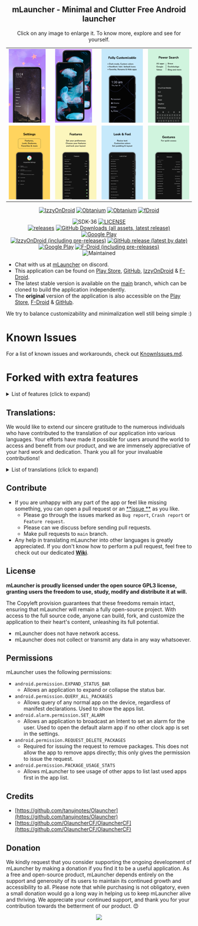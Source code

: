 <div align='center'>
	<h2>mLauncher - Minimal and Clutter Free Android launcher</h2>
    <table align='center'>
        Click on any image to enlarge it. To know more, explore and see for yourself.
        <tr>
            <td><img src='fastlane/metadata/android/en-US/images/phoneScreenshots/0.png' height='200' alt=""></td>
            <td><img src='fastlane/metadata/android/en-US/images/phoneScreenshots/1.png' height='200' alt=""></td>
            <td><img src='fastlane/metadata/android/en-US/images/phoneScreenshots/2.png' height='200' alt=""></td>
            <td><img src='fastlane/metadata/android/en-US/images/phoneScreenshots/3.png' height='200' alt=""></td>
        </tr>
        <tr>
            <td><img src='fastlane/metadata/android/en-US/images/phoneScreenshots/4.png' height='200' alt=""></td>
            <td><img src='fastlane/metadata/android/en-US/images/phoneScreenshots/5.png' height='200' alt=""></td>
            <td><img src='fastlane/metadata/android/en-US/images/phoneScreenshots/6.png' height='200' alt=""></td>
            <td><img src='fastlane/metadata/android/en-US/images/phoneScreenshots/7.png' height='200' alt=""></td>
        </tr>
    </table>
    <p>
        <a href='https://apt.izzysoft.de/fdroid/index/apk/app.mlauncher'><img src='https://codeworkscreativehub.github.io/mLauncher/IzzyOnDroid.png' width="150" alt="IzzyOnDroid"></a>
        <a href='http://apps.obtainium.imranr.dev/redirect.html?r=obtainium://add/https://github.com/CodeWorksCreativeHub/mLauncher'><img src='https://codeworkscreativehub.github.io/mLauncher/obtanium.png' width="150" alt="Obtanium"></a>
	<a href='https://play.google.com/store/apps/details?id=app.mlauncher'><img src='https://codeworkscreativehub.github.io/mLauncher/google_play.png' width="150" alt="Obtanium"></a>	    
	<a href='https://f-droid.org/packages/app.mlauncher'><img src='https://codeworkscreativehub.github.io/mLauncher/fdroid.png' width="150" alt="fDroid"></a>
    </p>
    <div align='center'>
        <p>
            <img src='https://img.shields.io/badge/Android-SDK_36-BD93F9?style=flat-square&logo=android&logoColor=white' alt="SDK-36">
            <a href='https://github.com/CodeWorksCreativeHub/mLauncher/blob/main/LICENSE'><img src='https://img.shields.io/github/license/CodeWorksCreativeHub/mLauncher?color=BD93F9&style=flat-square' alt="LICENSE"></a>
            <br>
            <a href='https://github.com/CodeWorksCreativeHub/mLauncher/releases/latest'><img src='https://img.shields.io/github/downloads/CodeWorksCreativeHub/mLauncher/total?color=50FA7B&style=flat-square&label=Overall&logo=github' alt="releases"></a>
            <a href='https://github.com/CodeWorksCreativeHub/mLauncher/releases/latest'><img src="https://img.shields.io/github/downloads/CodeWorksCreativeHub/mLauncher/latest/total?color=50FA7B&style=flat-square&label=Latest&logo=github" alt="GitHub Downloads (all assets, latest release)"></a>
			<br>
			<a href='https://play.google.com/store/apps/details?id=app.mlauncher'><img src='https://img.shields.io/endpoint?url=https%3A%2F%2Fplay.cuzi.workers.dev%2Fplay%3Fi%3Dapp.mlauncher%26gl%3DUK%26hl%3Den%26l%3D%24name%26m%3D%24totalinstalls&color=50FA7B&style=flat-square&label=Google%20Play&logo=googleplay' alt='Google Play'></a>
            <br>
	    	<a href='https://apt.izzysoft.de/fdroid/index/apk/app.mlauncher'><img alt="IzzyOnDroid (including pre-releases)" src="https://img.shields.io/endpoint?url=https://apt.izzysoft.de/fdroid/api/v1/shield/app.mlauncher&color=FFB86C&style=flat-square&label=IzzyOnDroid"></a>
            <a href='https://github.com/CodeWorksCreativeHub/mLauncher/releases/latest'><img alt="GitHub release (latest by date)" src="https://img.shields.io/github/v/release/CodeWorksCreativeHub/mLauncher?color=FFB86C&style=flat-square&label=Github"></a>
	    	<br>
			<a href='https://play.google.com/store/apps/details?id=app.mlauncher'><img src='https://img.shields.io/endpoint?url=https%3A%2F%2Fplay.cuzi.workers.dev%2Fplay%3Fi%3Dapp.mlauncher%26gl%3DUK%26hl%3Den%26l%3D%24name%26m%3D%24version&color=FFB86C&style=flat-square&label=Google%20Play' alt='Google Play'></a>
            <a href='https://gitlab.com/fdroid/fdroiddata/-/blob/master/metadata/app.mlauncher.yml'><img alt="F-Droid (including pre-releases)" src="https://img.shields.io/f-droid/v/app.mlauncher?color=FFB86C&style=flat-square&label=F-Droid"></a>
            <br>
            <img src='https://img.shields.io/badge/Maintained-yes-FF5555?style=flat-square' alt="Maintained">
        </p>
    </div>
</div>

- Chat with us at [mLauncher](https://discord.com/invite/modmydevice) on discord.
- This application can be found
  on [Play Store](https://play.google.com/store/apps/details?id=app.mlauncher), [GitHub](https://github.com/CodeWorksCreativeHub/mLauncher/releases/), [IzzyOnDroid](https://apt.izzysoft.de/fdroid/index/apk/app.mlauncher) & [F-Droid](https://f-droid.org/packages/app.mlauncher/).
- The latest stable version is available on the [main](https://github.com/CodeWorksCreativeHub/mLauncher/tree/main) branch, which can be cloned to build
  the application independently.
- The **original** version of the application is also accessible on
  the [Play Store](https://play.google.com/store/apps/details?id=app.olauncher), [F-Droid](https://f-droid.org/fr/packages/app.olauncher/) & [GitHub](https://github.com/tanujnotes/Olauncher).

We try to balance customizability and minimalization well still being simple :)</h3>

# Known Issues

For a list of known issues and workarounds, check out [KnownIssues.md](./KnownIssues.md).

# Forked with extra features

<details><summary>List of features (click to expand)</summary>

- Removed clutter, like ads and links.
- You can rename apps in the app-drawer (Renaming apps on the home screen is already supported. Just long-click on an app on the home screen and start
  typing.)
- We have added a lot more options for gestures on the home screen:
    - Gestures are now:
        - Swiping up, down, left, right
        - Clicking on the clock
        - Clicking on the Date
    - Possible actions now include:
        - Open specified app
        - Display app list
        - Locking the screen
        - Show Recent opened apps
        - Opening the notification drawer
        - Opening the quick settings
        - Power Dialog
        - Take A Screenshot
        - Disable Gesture
- You can also position the clock independently of the home apps.
- Change alignment of apps in app-drawer independent from homescreen.
- Change font size of sections of the homescreen independent of each other.
- Removed internet permission. You never know what an app developer wants to know about you.
- Lock settings behind biometrics (toggle)
- Added the ability to report crashing via email.
- Added the ability to view app usage time.

</details>

## Translations:

We would like to extend our sincere gratitude to the numerous individuals who have contributed to the translation of our application into various
languages. Your efforts have made it possible for users around the world to access and benefit from our product, and we are immensely appreciative of
your hard work and dedication. Thank you all for your invaluable contributions!

<details><summary>List of translations (click to expand)</summary>

- Arabic
- Dutch
- English
- French
- German
- Hebrew
- Italian
- Japanese
- Korean
- Lithuanian
- Polish
- Portuguese
- Russian
- Slovak
- Spanish
- Thai
- Turkish

</details>

## Contribute

- If you are unhappy with any part of the app or feel like missing something, you can open a pull request or an [**issue
  **](https://github.com/CodeWorksCreativeHub/mLauncher/issues/new/choose) as you like.
    - Please go through the issues marked as `Bug report`, `Crash report` or `Feature request`.
    - Please can we discuss before sending pull requests.
    - Make pull requests to `main` branch.
- Any help in translating mLauncher into other languages is greatly appreciated. If you don't know how to perform a pull request, feel free to check
  out our dedicated [**Wiki**](https://github.com/CodeWorksCreativeHub/mLauncher/wiki).

## License

**mLauncher is proudly licensed under the open source GPL3 license, granting users the freedom to use, study, modify and distribute it at will.**

The Copyleft provision guarantees that these freedoms remain intact, ensuring that mLauncher will remain a fully open-source project. With access to
the full source code, anyone can build, fork, and customize the application to their heart's content, unleashing its full potential.

- mLauncher does not have network access.
- mLauncher does not collect or transmit any data in any way whatsoever.

## Permissions

mLauncher uses the following permissions:

- `android.permission.EXPAND_STATUS_BAR`
    - Allows an application to expand or collapse the status bar.
- `android.permission.QUERY_ALL_PACKAGES`
    - Allows query of any normal app on the device, regardless of manifest declarations. Used to show the apps list.
- `android.alarm.permission.SET_ALARM`
    - Allows an application to broadcast an Intent to set an alarm for the user. Used to open the default alarm app if no other clock app is set in
      the settings.
- `android.permission.REQUEST_DELETE_PACKAGES`
    - Required for issuing the request to remove packages. This does not allow the app to remove apps directly; this only gives the permission to
      issue the request.
- `android.permission.PACKAGE_USAGE_STATS`
    - Allows mLauncher to see usage of other apps to list last used apps first in the app list.

## Credits

- [https://github.com/tanujnotes/Olauncher](https://github.com/tanujnotes/Olauncher)
- [https://github.com/OlauncherCF/OlauncherCF](https://github.com/OlauncherCF/OlauncherCF)

## Donation

We kindly request that you consider supporting the ongoing development of mLauncher by making a donation if you find it to be a useful application.
As a free and open-source product, mLauncher depends entirely on the support and generosity of its users to maintain its continued growth and
accessibility to all.
Please note that while purchasing is not obligatory, even a small donation would go a long way in helping us to keep mLauncher alive and thriving.
We appreciate your continued support, and thank you for your contribution towards the betterment of our product. 😊

<div align='center'>

<a href="https://www.buymeacoffee.com/CreativeCodeCat"><img src="https://img.buymeacoffee.com/button-api/?text=Buy me a coffee&emoji=&slug=CreativeCodeCat&button_colour=FFDD00&font_colour=000000&font_family=Cookie&outline_colour=000000&coffee_colour=ffffff" /></a>

</div>
